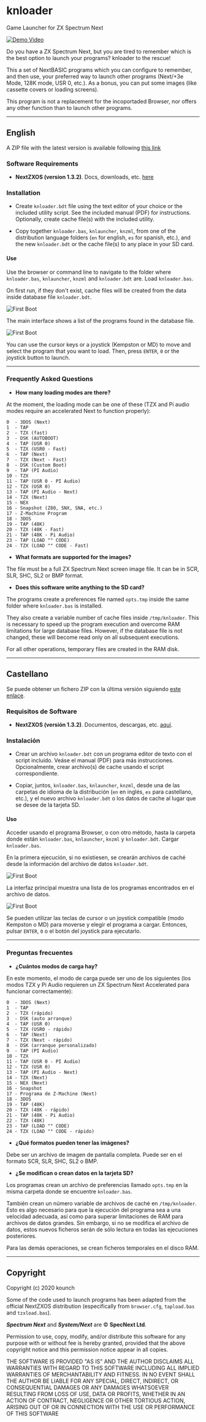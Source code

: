 # knloader

Game Launcher for ZX Spectrum Next

[![Demo Video](./img/Demo.gif)](./img/Demo.mp4 "Demo")

Do you have a ZX Spectrum Next, but you are tired to remember which is the best option to launch your programs? knloader to the rescue!

This a set of NextBASIC programs which you can configure to remember, and then use, your preferred way to launch other programs (Next/+3e Mode, 128K mode, USR 0, etc.). As a bonus, you can put some images (like cassette covers or loading screens).

This program is not a replacement for the incoportaded Browser, nor offers any other function than to launch other programs.

---

## English

A ZIP file with the latest version is available following [this link](https://github.com/kounch/knloader/releases/latest)

### Software Requirements

- **NextZXOS (version 1.3.2)**. Docs, downloads, etc. [here](https://www.specnext.com/latestdistro/)

### Installation

- Create `knloader.bdt` file using the text editor of your choice or the included utility script. See the included manual (PDF) for instructions. Optionally, create cache file(s) with the included utility.

- Copy together `knloader.bas`, `knlauncher`, `knzml`, from one of the distribution language folders (`en` for english, `es` for spanish, etc.), and the new `knloader.bdt` or the cache file(s) to any place in your SD card.

#### Use

Use the browser or command line to navigate to the folder where `knloader.bas`, `knlauncher`, `knzml` and `knloader.bdt` are. Load `knloader.bas`.

On first run, if they don't exist, cache files will be created from the data inside database file `knloader.bdt`.

![First Boot](./docs/FirstBoot.png)

The main interface shows a list of the programs found in the database file.

![First Boot](./docs/CoverOff.png)

You can use the cursor keys or a joystick (Kempston or MD) to move and select the program that you want to load. Then, press `ENTER`, `0` or the joystick button to launch.

---

### Frequently Asked Questions

- **How many loading modes are there?**

At the moment, the loading mode can be one of these (TZX and Pi audio modes require an accelerated Next to function properly):

    0  - 3DOS (Next)
    1  - TAP
    2  - TZX (fast)
    3  - DSK (AUTOBOOT)
    4  - TAP (USR 0)
    5  - TZX (USR0 - Fast)
    6  - TAP (Next)
    7  - TZX (Next - Fast)
    8  - DSK (Custom Boot)
    9  - TAP (PI Audio)
    10 - TZX
    11 - TAP (USR 0 - PI Audio)
    12 - TZX (USR 0)
    13 - TAP (PI Audio - Next)
    14 - TZX (Next)
    15 - NEX
    16 - Snapshot (Z80, SNX, SNA, etc.)
    17 - Z-Machine Program
    18 - 3DOS
    19 - TAP (48K)
    20 - TZX (48K - Fast)
    21 - TAP (48K - Pi Audio)
    23 - TAP (LOAD "" CODE)
    24 - TZX (LOAD "" CODE - Fast)

- **What formats are supported for the images?**

The file must be a full ZX Spectrum Next screen image file. It can be in SCR, SLR, SHC, SL2 or BMP format.

- **Does this software write anything to the SD card?**

The programs create a preferences file named `opts.tmp` inside the same folder where `knloader.bas` is installed.

They also create a variable number of cache files inside `/tmp/knloader`. This is necessary to speed up the program execution and overcome RAM limitations for large database files. However, if the database file is not changed, these will become read only on all subsequent executions.

For all other operations, temporary files are created in the RAM disk.

---

## Castellano

Se puede obtener un fichero ZIP con la última versión siguiendo  [este enlace](https://github.com/kounch/knloader/releases/latest).

### Requisitos de Software

- **NextZXOS (versión 1.3.2)**. Documentos, descargas, etc. [aquí](https://www.specnext.com/latestdistro/).

### Instalación

- Crear un archivo `knloader.bdt` con un programa editor de texto con el script incluído. Veáse el manual (PDF) para más instrucciones. Opcionalmente, crear archivo(s) de cache usando el script correspondiente.

- Copiar, juntos, `knloader.bas`, `knlauncher`, `knzml`, desde una de las carpetas de idioma de la distribución (`en` en inglés, `es` para castellano, etc.), y el nuevo archivo `knloader.bdt` o los datos de cache al lugar que se desee de la tarjeta SD.

#### Uso

Acceder usando el programa Browser, o con otro método, hasta la carpeta donde están `knloader.bas`, `knlauncher`, `knzml` y `knloader.bdt`. Cargar `knloader.bas`.

En la primera ejecución, si no existiesen, se crearán archivos de caché desde la información del archivo de datos `knloader.bdt`.

![First Boot](./docs/FirstBoot.png)

La interfaz principal muestra una lista de los programas encontrados en el archivo de datos.

![First Boot](./docs/CoverOff.png)

Se pueden utilizar las teclas de cursor o un joystick compatible (modo Kempston o MD) para moverse y elegir el programa a cargar. Entonces, pulsar `ENTER`, `0` o el botón del joystick para ejecutarlo.

---

### Preguntas frecuentes

- **¿Cuántos modos de carga hay?**

En este momento, el modo de carga puede ser uno de los siguientes (los modos TZX y Pi Audio requieren un ZX Spectrum Next Accelerated para funcionar correctamente):

    0  - 3DOS (Next)
    1  - TAP
    2  - TZX (rápido)
    3  - DSK (auto arranque)
    4  - TAP (USR 0)
    5  - TZX (USR0 - rápido)
    6  - TAP (Next)
    7  - TZX (Next - rápido)
    8  - DSK (arranque personalizado)
    9  - TAP (PI Audio)
    10 - TZX
    11 - TAP (USR 0 - PI Audio)
    12 - TZX (USR 0)
    13 - TAP (PI Audio - Next)
    14 - TZX (Next)
    15 - NEX (Next)
    16 - Snapshot
    17 - Programa de Z-Machine (Next)
    18 - 3DOS
    19 - TAP (48K)
    20 - TZX (48K - rápido)
    21 - TAP (48K - Pi Audio)
    22 - TZX (48K)
    23 - TAP (LOAD "" CODE)
    24 - TZX (LOAD "" CODE - rápido)

- **¿Qué formatos pueden tener las imágenes?**

Debe ser un archivo de imagen de pantalla completa. Puede ser en el formato SCR, SLR, SHC, SL2 o BMP.

- **¿Se modifican o crean datos en la tarjeta SD?**

Los programas crean un archivo de preferencias llamado `opts.tmp` en la misma carpeta donde se encuentre `knloader.bas`.

También crean un número variable de archivos de caché en `/tmp/knloader`. Esto es algo necesario para que la ejecución del programa sea a una velocidad adecuada, así como para superar limitaciones de RAM para archivos de datos grandes. Sin embargo, si no se modifica el archivo de datos, estos nuevos ficheros serán de sólo lectura en todas las ejecuciones posteriores.

Para las demás operaciones, se crean ficheros temporales en el disco RAM.

---

## Copyright

Copyright (c) 2020 kounch

Some of the code used to launch programs has been adapted from the official NextZXOS distribution (especifically from `browser.cfg`, `tapload.bas` and `tzxload.bas`).

**_Spectrum Next_** and **_System/Next_** are © **SpecNext Ltd**.

Permission to use, copy, modify, and/or distribute this software for any purpose with or without fee is hereby granted, provided that the above copyright notice and this permission notice appear in all copies.

THE SOFTWARE IS PROVIDED "AS IS" AND THE AUTHOR DISCLAIMS ALL WARRANTIES WITH REGARD TO THIS SOFTWARE INCLUDING ALL IMPLIED WARRANTIES OF MERCHANTABILITY AND FITNESS. IN NO EVENT SHALL THE AUTHOR BE LIABLE FOR ANY SPECIAL, DIRECT, INDIRECT, OR CONSEQUENTIAL DAMAGES OR ANY DAMAGES WHATSOEVER RESULTING FROM LOSS OF USE, DATA OR PROFITS, WHETHER IN AN ACTION OF CONTRACT, NEGLIGENCE OR OTHER TORTIOUS ACTION, ARISING OUT OF OR IN CONNECTION WITH THE USE OR PERFORMANCE OF THIS SOFTWARE

